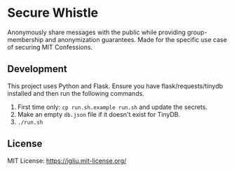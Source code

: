 Secure Whistle
==

Anonymously share messages with the public while providing group-membership and anonymization guarantees. Made for the specific use case of securing MIT Confessions.

## Development

This project uses Python and Flask. Ensure you have flask/requests/tinydb installed and then run the following commands.

1. First time only: `cp run.sh.example run.sh` and update the secrets.
2. Make an empty `db.json` file if it doesn't exist for TinyDB.
3. `./run.sh`

## License

MIT License: https://igliu.mit-license.org/
